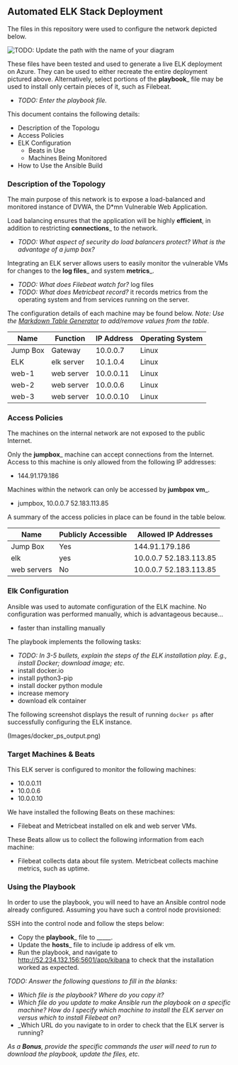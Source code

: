 ## Automated ELK Stack Deployment

The files in this repository were used to configure the network depicted below.

![TODO: Update the path with the name of your diagram](Images/diagram_filename.png)

These files have been tested and used to generate a live ELK deployment on Azure. They can be used to either recreate the entire deployment pictured above. Alternatively, select portions of the __playbook___ file may be used to install only certain pieces of it, such as Filebeat.

  - _TODO: Enter the playbook file._

This document contains the following details:
- Description of the Topologu
- Access Policies
- ELK Configuration
  - Beats in Use
  - Machines Being Monitored
- How to Use the Ansible Build


### Description of the Topology

The main purpose of this network is to expose a load-balanced and monitored instance of DVWA, the D*mn Vulnerable Web Application.

Load balancing ensures that the application will be highly __efficient__, in addition to restricting __connections___ to the network.
- _TODO: What aspect of security do load balancers protect? What is the advantage of a jump box?_

Integrating an ELK server allows users to easily monitor the vulnerable VMs for changes to the __log files___ and system __metrics___.
- _TODO: What does Filebeat watch for?_ log files
- _TODO: What does Metricbeat record?_ it records metrics from the operating system and from services running on the server.

The configuration details of each machine may be found below.
_Note: Use the [Markdown Table Generator](http://www.tablesgenerator.com/markdown_tables) to add/remove values from the table_.

| Name     | Function | IP Address | Operating System |
|----------|----------|------------|------------------|
| Jump Box | Gateway  | 10.0.0.7   | Linux            |
| ELK     |elk server |  10.1.0.4 |  Linux            |
| web-1     |  web server| 10.0.0.11  |  Linux        |
| web-2     |  web server  |10.0.0.6   |  Linux       |
| web-3    |  web server  |  10.0.0.10  |    Linux    |


### Access Policies

The machines on the internal network are not exposed to the public Internet.

Only the __jumpbox___ machine can accept connections from the Internet. Access to this machine is only allowed from the following IP addresses:
- 144.91.179.186

Machines within the network can only be accessed by __jumbpox vm___.
- jumpbox, 10.0.0.7 52.183.113.85

A summary of the access policies in place can be found in the table below.

| Name     | Publicly Accessible | Allowed IP Addresses |
|----------|---------------------|----------------------|
| Jump Box | Yes                 | 144.91.179.186       |
| elk      | yes                 | 10.0.0.7 52.183.113.85 |
| web servers    | No  | 10.0.0.7 52.183.113.85         |

### Elk Configuration

Ansible was used to automate configuration of the ELK machine. No configuration was performed manually, which is advantageous because...
- faster than installing manually

The playbook implements the following tasks:
- _TODO: In 3-5 bullets, explain the steps of the ELK installation play. E.g., install Docker; download image; etc._
- install docker.io
- install python3-pip
- install docker python module
- increase memory
- download elk container

The following screenshot displays the result of running `docker ps` after successfully configuring the ELK instance.

(Images/docker_ps_output.png)

### Target Machines & Beats
This ELK server is configured to monitor the following machines:
- 10.0.0.11
- 10.0.0.6
- 10.0.0.10

We have installed the following Beats on these machines:
- Filebeat and Metricbeat installed on elk and web server VMs.

These Beats allow us to collect the following information from each machine:
- Filebeat collects data about file system. Metricbeat collects machine metrics, such as uptime.

### Using the Playbook
In order to use the playbook, you will need to have an Ansible control node already configured. Assuming you have such a control node provisioned:

SSH into the control node and follow the steps below:
- Copy the __playbook___ file to _____.
- Update the __hosts___ file to include ip address of elk vm.
- Run the playbook, and navigate to http://52.234.132.156:5601/app/kibana to check that the installation worked as expected.

_TODO: Answer the following questions to fill in the blanks:_
- _Which file is the playbook? Where do you copy it?_
- _Which file do you update to make Ansible run the playbook on a specific machine? How do I specify which machine to install the ELK server on versus which to install Filebeat on?_
- _Which URL do you navigate to in order to check that the ELK server is running?

_As a **Bonus**, provide the specific commands the user will need to run to download the playbook, update the files, etc._
